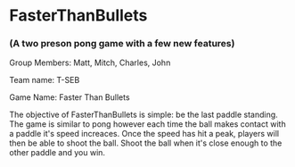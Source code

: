 # FasterThanBullets
### (A two preson pong game with a few new features)

Group Members: Matt, Mitch, Charles, John 

Team name: T-SEB 

Game Name: Faster Than Bullets

The objective of FasterThanBullets is simple: be the last paddle standing. The game is similar to pong however each time the ball makes contact with a paddle it's speed increaces. Once the speed has hit a peak, players will then be able to shoot the ball. Shoot the ball when it's close enough to the other paddle and you win. 
